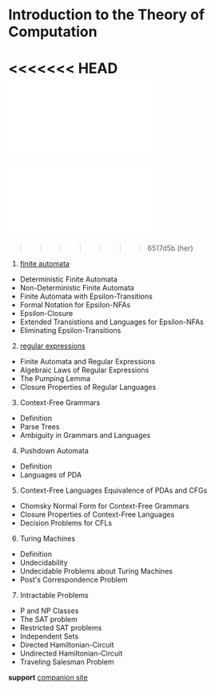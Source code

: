 # Introduction to the Theory of Computation

<<<<<<< HEAD
![](link.html)
=======
![](./info/link.html)
>>>>>>> 6517d5b (her)

1. [finite automata](https://github.com/MorganBergen/theory-of-computation/blob/main/course/chapters/01-finite-automata.md)

- Deterministic Finite Automata
- Non-Deterministic Finite Automata
- Finite Automata with Epsilon-Transitions
- Formal Notation for Epsilon-NFAs
- Epsilon-Closure
- Extended Transistions and Languages for Epsilon-NFAs
- Eliminating Epsilon-Transitions

2.  [regular expressions](https://github.com/MorganBergen/theory-of-computation/blob/main/course/chapters/02-regular.md)

- Finite Automata and Regular Expressions
- Algebraic Laws of Regular Expressions
- The Pumping Lemma
- Closure Properties of Regular Languages

3. Context-Free Grammars
- Definition
- Parse Trees
- Ambiguity in Grammars and Languages

4.  Pushdown Automata
- Definition
- Languages of PDA

5.  Context-Free Languages
Equivalence of PDAs and CFGs
- Chomsky Normal Form for Context-Free Grammars
- Closure Properties of Context-Free Languages
- Decision Problems for CFLs

6. Turing Machines
- Definition
- Undecidability
- Undecidable Problems about Turing Machines
- Post's Correspondence Problem

7. Intractable Problems
- P and NP Classes
- The SAT problem
- Restricted SAT problems
- Independent Sets
- Directed Hamiltonian-Circuit
- Undirected Hamiltonian-Circuit
- Traveling Salesman Problem

**support**
[companion site](http://www-db.stanford.edu/~ullman/ialc.html)



